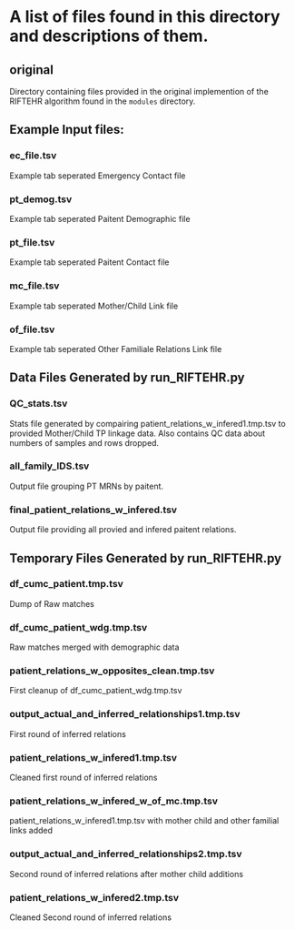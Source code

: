 # A list of files found in this directory and descriptions of them.

## original
Directory containing files provided in the original implemention of the RIFTEHR algorithm found in the `modules` directory.

## Example Input files:

### ec_file.tsv
Example tab seperated Emergency Contact file

### pt_demog.tsv
Example tab seperated Paitent Demographic file

### pt_file.tsv
Example tab seperated Paitent Contact file

### mc_file.tsv
Example tab seperated Mother/Child Link file

### of_file.tsv
Example tab seperated Other Familiale Relations Link file

## Data Files Generated by run_RIFTEHR.py

### QC_stats.tsv
Stats file generated by compairing patient_relations_w_infered1.tmp.tsv to provided Mother/Child TP linkage data.  Also contains QC data about numbers of samples and rows dropped.

### all_family_IDS.tsv
Output file grouping PT MRNs by paitent.

### final_patient_relations_w_infered.tsv
Output file providing all provied and infered paitent relations.

## Temporary Files Generated by run_RIFTEHR.py

### df_cumc_patient.tmp.tsv
Dump of Raw matches

### df_cumc_patient_wdg.tmp.tsv
Raw matches merged with demographic data

### patient_relations_w_opposites_clean.tmp.tsv
First cleanup of df_cumc_patient_wdg.tmp.tsv

### output_actual_and_inferred_relationships1.tmp.tsv
First round of inferred relations

### patient_relations_w_infered1.tmp.tsv
Cleaned first round of inferred relations

### patient_relations_w_infered_w_of_mc.tmp.tsv
patient_relations_w_infered1.tmp.tsv with mother child and other familial links added

### output_actual_and_inferred_relationships2.tmp.tsv
Second round of inferred relations after mother child additions

### patient_relations_w_infered2.tmp.tsv
Cleaned Second round of inferred relations








